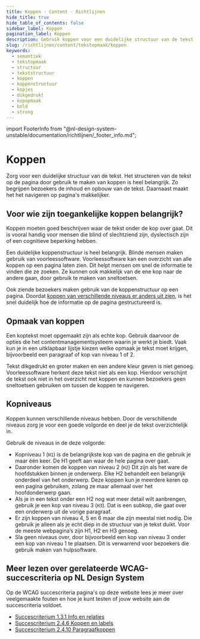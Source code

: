 ```yaml
---
title: Koppen · Content · Richtlijnen
hide_title: true
hide_table_of_contents: false
sidebar_label: Koppen
pagination_label: Koppen
description: Gebruik koppen voor een duidelijke structuur van de tekst op een pagina of scherm.
slug: /richtlijnen/content/tekstopmaak/koppen
keywords:
  - semantiek
  - tekstopmaak
  - structuur
  - tekststructuur
  - koppen
  - koppenstructuur
  - kopjes
  - dikgedrukt
  - kopopmaak
  - bold
  - strong
---
```


<!-- @license CC0-1.0 -->

import FooterInfo from "@nl-design-system-unstable/documentation/richtlijnen/\_footer_info.md";

# Koppen

Zorg voor een duidelijke structuur van de tekst. Het structeren van de tekst op de pagina door gebruik te maken van koppen is heel belangrijk. Zo begrijpen bezoekers de inhoud en opbouw van de tekst. Daarnaast maakt het het navigeren op pagina's makkelijker.

## Voor wie zijn toegankelijke koppen belangrijk?

Koppen moeten goed beschrijven waar de tekst onder de kop over gaat. Dit is vooral handig voor mensen die blind of slechtziend zijn, dyslectisch zijn of een cognitieve beperking hebben.

Een duidelijke koppenstructuur is heel belangrijk. Blinde mensen maken gebruik van voorleessoftware. Voorleessoftware kan een overzicht van alle koppen op een pagina laten zien. Dit helpt mensen om snel de informatie te vinden die ze zoeken. Ze kunnen ook makkelijk van de ene kop naar de andere gaan, door gebruik te maken van sneltoetsen.

Ook ziende bezoekers maken gebruik van de koppenstructuur op een pagina. Doordat [koppen van verschillende niveaus er anders uit zien](https://nldesignsystem.nl/richtlijnen/stijl/typografie/opmaak), is het snel duidelijk hoe de informatie op de pagina gestructureerd is.

## Opmaak van koppen

Een koptekst moet opgemaakt zijn als echte kop. Gebruik daarvoor de opties die het contentmanagementsysteem waarin je werkt je biedt. Vaak kun je in een uitklapbaar lijstje kiezen welke opmaak je tekst moet krijgen, bijvoorbeeld een paragraaf of kop van niveau 1 of 2.

Tekst dikgedrukt en groter maken en een andere kleur geven is niet genoeg. Voorleessoftware herkent deze tekst niet als een kop. Hierdoor verschijnt de tekst ook niet in het overzicht met koppen en kunnen bezoekers geen sneltoetsen gebruiken om tussen de koppen te navigeren.

## Kopniveaus

Koppen kunnen verschillende niveaus hebben. Door de verschillende niveaus zorg je voor een goede volgorde en deel je de tekst overzichtelijk in.

Gebruik de niveaus in de deze volgorde:

- Kopniveau 1 (`H1`) is de belangrijkste kop van de pagina en die gebruik je maar één keer. De H1 geeft aan waar de hele pagina over gaat.
- Daaronder komen de koppen van niveau 2 (`H2`) Dit zijn als het ware de hoofdstukken binnen je onderwerp. Elke H2 behandelt een belangrijk onderdeel van het onderwerp. Deze koppen kun je meerdere keren op een pagina gebruiken, zolang ze maar allemaal over het hoofdonderwerp gaan.
- Als je in een tekst onder een H2 nog wat meer detail wilt aanbrengen, gebruik je een kop van niveau 3 (`H3`). Dat is een subkop, die gaat over een onderwerp uit de vorige paragraaf.
- Er zijn koppen van niveau 4, 5 en 6 maar die zijn meestal niet nodig. Die gebruik je alleen als je echt diep in de structuur van je tekst duikt. Voor de meeste webpagina’s zijn H1, H2 en H3 genoeg.
- Sla geen niveaus over, door bijvoorbeeld een kop van niveau 3 onder een kop van niveau 1 te plaatsen. Dit is verwarrend voor bezoekers die gebruik maken van hulpsoftware.

## Meer lezen over gerelateerde WCAG-succescriteria op NL Design System

Op de WCAG succescriteria pagina's op deze website lees je meer over veelgemaakte fouten en hoe je kunt testen of jouw website aan de succescriteria voldoet.

- [Succescriterium 1.3.1 Info en relaties](https://nldesignsystem.nl/wcag/1.3.1)
- [Succescriterium 2.4.6 Koppen en labels](https://nldesignsystem.nl/wcag/2.4.6)
- [Succescriterium 2.4.10 Paragraafkoppen](https://nldesignsystem.nl/wcag/2.4.10)

<FooterInfo />
